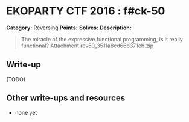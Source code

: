 # EKOPARTY CTF 2016 : f#ck-50

**Category:** Reversing
**Points:**
**Solves:**
**Description:**

> The miracle of the expressive functional programming, is it really functional?  Attachment rev50_3511a8cd66b371eb.zip


## Write-up

(TODO)

## Other write-ups and resources

* none yet
